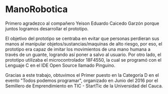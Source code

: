 # ManoRobotica

Primero agradezco al compañero Yeison Eduardo Caicedo Garzón porque juntos logramos desarrollar el prototipo.

El  objetivo del prototipo se centraba en evitar que personas perdieran sus manos al manipular objetos/sustancias/maquinas de alto riesgo, por eso, el prototipo era capaz de imitar los movimientos de una mano humana a través de un guante, logrando así poner a salvo al usuario. Por otro lado, el prototipo utilizaba el microcontrolador 18F4550, la cual se programó con el Lenguaje C en el IDE Open Source llamado Pinguino. 

Gracias a este trabajo, obtuvimos el Primer puesto en la Categoría D en el evento "Todos podemos programar", organizado en Junio del 2016 por el Semillero de Emprendimiento en TIC - StartTic de la Universidad del Cauca.
